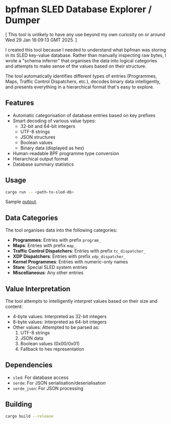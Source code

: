 # bpfman SLED Database Explorer / Dumper

[ This tool is unlikely to have any use beyond my own curiosity on or around Wed 29 Jan 16:09:13 GMT 2025. ]

I created this tool because I needed to understand what bpfman was
storing in its SLED key-value database. Rather than manually
inspecting raw bytes, I wrote a "schema inferrer" that organises the
data into logical categories and attempts to make sense of the values
based on their structure.

The tool automatically identifies different types of entries
(Programmes, Maps, Traffic Control Dispatchers, etc.), decodes binary
data intelligently, and presents everything in a hierarchical format
that's easy to explore.

## Features
- Automatic categorisation of database entries based on key prefixes
- Smart decoding of various value types:
  - 32-bit and 64-bit integers
  - UTF-8 strings
  - JSON structures
  - Boolean values
  - Binary data (displayed as hex)
- Human-readable BPF programme type conversion
- Hierarchical output format
- Database summary statistics

## Usage
```bash
cargo run -- <path-to-sled-db>
```

Sample [output](sample-output.txt).

## Data Categories
The tool organises data into the following categories:
- **Programmes**: Entries with prefix `program_`
- **Maps**: Entries with prefix `map_`
- **Traffic Control Dispatchers**: Entries with prefix `tc_dispatcher_`
- **XDP Dispatchers**: Entries with prefix `xdp_dispatcher_`
- **Kernel Programmes**: Entries with numeric-only names
- **Store**: Special SLED system entries
- **Miscellaneous**: Any other entries

## Value Interpretation
The tool attempts to intelligently interpret values based on their size and content:
- 4-byte values: Interpreted as 32-bit integers
- 8-byte values: Interpreted as 64-bit integers
- Other values: Attempted to be parsed as:
  1. UTF-8 strings
  2. JSON data
  3. Boolean values (0x00/0x01)
  4. Fallback to hex representation

## Dependencies
- `sled`: For database access
- `serde`: For JSON serialisation/deserialisation
- `serde_json`: For JSON processing

## Building
```bash
cargo build --release
```
